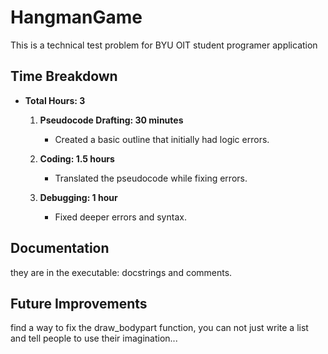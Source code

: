 # HangmanGame
This is a technical test problem for BYU OIT student programer application

## Time Breakdown
- **Total Hours: 3**

  1. **Pseudocode Drafting: 30 minutes**
     - Created a basic outline that initially had logic errors.

  2. **Coding: 1.5 hours**
     - Translated the pseudocode while fixing errors.

  3. **Debugging: 1 hour**
     - Fixed deeper errors and syntax.
    
## Documentation
  they are in the executable: docstrings and comments.

## Future Improvements
  find a way to fix the draw_bodypart function, you can not just write a list and tell people to use their imagination...
